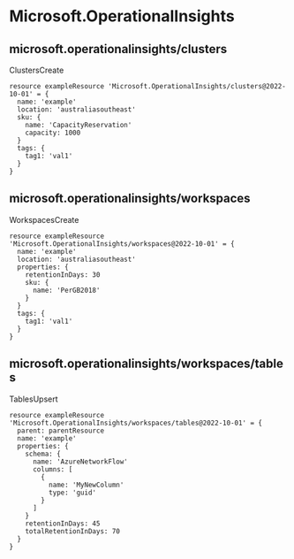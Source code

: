 # Microsoft.OperationalInsights

## microsoft.operationalinsights/clusters

ClustersCreate
```bicep
resource exampleResource 'Microsoft.OperationalInsights/clusters@2022-10-01' = {
  name: 'example'
  location: 'australiasoutheast'
  sku: {
    name: 'CapacityReservation'
    capacity: 1000
  }
  tags: {
    tag1: 'val1'
  }
}
```

## microsoft.operationalinsights/workspaces

WorkspacesCreate
```bicep
resource exampleResource 'Microsoft.OperationalInsights/workspaces@2022-10-01' = {
  name: 'example'
  location: 'australiasoutheast'
  properties: {
    retentionInDays: 30
    sku: {
      name: 'PerGB2018'
    }
  }
  tags: {
    tag1: 'val1'
  }
}
```

## microsoft.operationalinsights/workspaces/tables

TablesUpsert
```bicep
resource exampleResource 'Microsoft.OperationalInsights/workspaces/tables@2022-10-01' = {
  parent: parentResource 
  name: 'example'
  properties: {
    schema: {
      name: 'AzureNetworkFlow'
      columns: [
        {
          name: 'MyNewColumn'
          type: 'guid'
        }
      ]
    }
    retentionInDays: 45
    totalRetentionInDays: 70
  }
}
```
